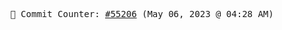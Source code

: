 <p align="center">
    <samp>
        📮 Commit Counter: <a href="https://github.com/Javascript-void0/Javascript-void0/commits/main">#55206</a> (May 06, 2023 @ 04:28 AM)
    </samp>
</p>